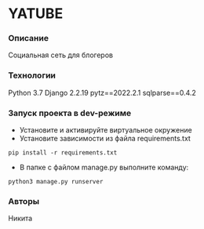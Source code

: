 # YATUBE

### Описание
Социальная сеть для блогеров

### Технологии
Python 3.7
Django 2.2.19
pytz==2022.2.1
sqlparse==0.4.2

### Запуск проекта в dev-режиме
- Установите и активируйте виртуальное окружение
- Установите зависимости из файла requirements.txt
```
pip install -r requirements.txt
``` 
- В папке с файлом manage.py выполните команду:
```
python3 manage.py runserver
```

### Авторы
Никита